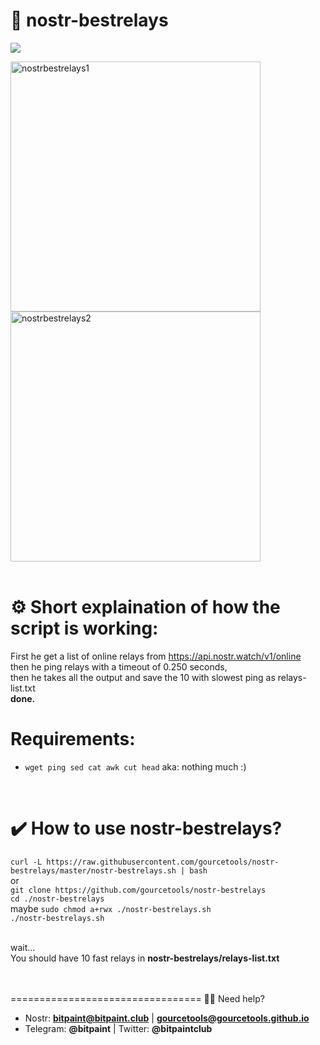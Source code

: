 # <b> 📡 nostr-bestrelays</b><br>
<img src="https://img.shields.io/badge/License-MIT-orange.svg"> <br>

<img src="https://user-images.githubusercontent.com/120996278/213799411-6e57d622-172c-4df9-9a98-848a3ed5302e.png" alt="nostrbestrelays1" width="400px"><img src="https://user-images.githubusercontent.com/120996278/213799577-e81ffb69-3a77-4a85-8757-1ac1f237ff88.png" alt="nostrbestrelays2" width="400px"> 
<br> <br>
# <b>⚙️ Short explaination of how the script is working:</b><br>
First he get a list of online relays from https://api.nostr.watch/v1/online  <br>
then he ping relays with a timeout of 0.250 seconds, <br>
then he takes all the output and save the 10 with slowest ping as relays-list.txt<br>
<b>done.</b>
</b>
# <b>Requirements:</b><br>
- `wget ping sed cat awk cut head` aka: nothing much :)  <br>
<br>

# <b>✔️ How to use nostr-bestrelays?</b><br>
`curl -L https://raw.githubusercontent.com/gourcetools/nostr-bestrelays/master/nostr-bestrelays.sh | bash`
<br>or<br>
`git clone https://github.com/gourcetools/nostr-bestrelays` <br>
` cd ./nostr-bestrelays ` <br>
 maybe ` sudo chmod a+rwx ./nostr-bestrelays.sh ` <br>
` ./nostr-bestrelays.sh ` <br>

<br>
wait...<br>
You should have 10 fast relays in <b>nostr-bestrelays/relays-list.txt</b><br>
<br>
<br>



=================================
🙋‍♂️ Need help? 
- Nostr: <b>bitpaint@bitpaint.club</b> | <b>gourcetools@gourcetools.github.io</b>
- Telegram: <b>@bitpaint</b> | Twitter: <b>@bitpaintclub<br></b>
